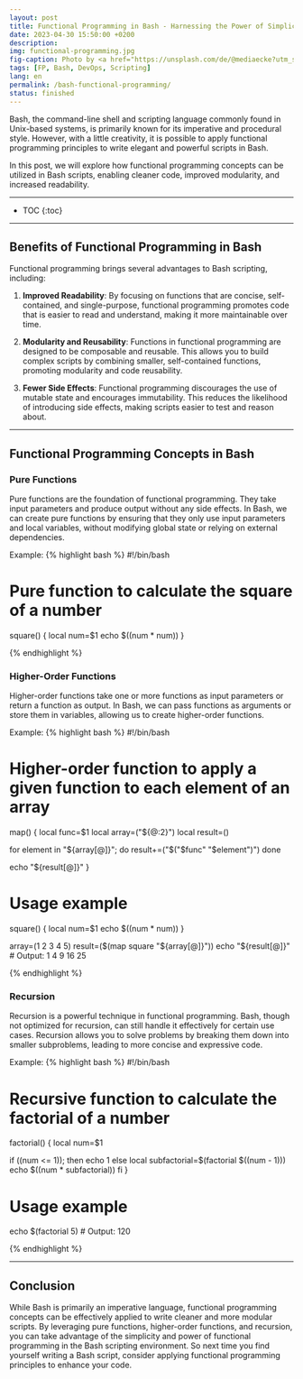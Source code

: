 ```yaml
---
layout: post
title: Functional Programming in Bash - Harnessing the Power of Simplicity
date: 2023-04-30 15:50:00 +0200
description: 
img: functional-programming.jpg
fig-caption: Photo by <a href="https://unsplash.com/de/@mediaecke?utm_source=unsplash&utm_medium=referral&utm_content=creditCopyText">MediaEcke</a> on <a href="https://unsplash.com/fr/photos/QGdmkyLK7jo?utm_source=unsplash&utm_medium=referral&utm_content=creditCopyText">Unsplash</a>
tags: [FP, Bash, DevOps, Scripting]
lang: en
permalink: /bash-functional-programming/
status: finished
---
```


Bash, the command-line shell and scripting language commonly found in Unix-based systems, is primarily known for its 
imperative and procedural style. However, with a little creativity, it is possible to apply functional programming 
principles to write elegant and powerful scripts in Bash.

In this post, we will explore how functional programming concepts can be utilized in Bash scripts, enabling cleaner 
code, improved modularity, and increased readability.

<hr class="hr-text" data-content="Content">

* TOC
{:toc}

<hr class="hr-text" data-content="Benefits">

## Benefits of Functional Programming in Bash
Functional programming brings several advantages to Bash scripting, including:

1. **Improved Readability**: By focusing on functions that are concise, self-contained, and single-purpose, functional 
programming promotes code that is easier to read and understand, making it more maintainable over time.

2. **Modularity and Reusability**: Functions in functional programming are designed to be composable and reusable. This 
allows you to build complex scripts by combining smaller, self-contained functions, promoting modularity and code 
reusability.

3. **Fewer Side Effects**: Functional programming discourages the use of mutable state and encourages immutability. This 
reduces the likelihood of introducing side effects, making scripts easier to test and reason about.

<hr class="hr-text" data-content="Concepts">

## Functional Programming Concepts in Bash

### Pure Functions
Pure functions are the foundation of functional programming. They take input parameters and produce output without any 
side effects. In Bash, we can create pure functions by ensuring that they only use input parameters and local variables,
without modifying global state or relying on external dependencies.

Example:
{% highlight bash %}
#!/bin/bash

# Pure function to calculate the square of a number
square() {
  local num=$1
  echo $((num * num))
}

{% endhighlight %}

### Higher-Order Functions
Higher-order functions take one or more functions as input parameters or return a function as output. In Bash, we can 
pass functions as arguments or store them in variables, allowing us to create higher-order functions.

Example:
{% highlight bash %}
#!/bin/bash

# Higher-order function to apply a given function to each element of an array
map() {
  local func=$1
  local array=("${@:2}")
  local result=()

  for element in "${array[@]}"; do
    result+=("$("$func" "$element")")
  done

  echo "${result[@]}"
}

# Usage example
square() {
  local num=$1
  echo $((num * num))
}

array=(1 2 3 4 5)
result=($(map square "${array[@]}"))
echo "${result[@]}"  # Output: 1 4 9 16 25

{% endhighlight %}


### Recursion

Recursion is a powerful technique in functional programming. Bash, though not optimized for recursion, can still 
handle it effectively for certain use cases. Recursion allows you to solve problems by breaking them down into smaller 
subproblems, leading to more concise and expressive code.

Example:
{% highlight bash %}
#!/bin/bash

# Recursive function to calculate the factorial of a number
factorial() {
  local num=$1

  if ((num <= 1)); then
    echo 1
  else
    local subfactorial=$(factorial $((num - 1)))
    echo $((num * subfactorial))
  fi
}

# Usage example
echo $(factorial 5)  # Output: 120

{% endhighlight %}

<hr class="hr-text" data-content="Conclusion">

## Conclusion
While Bash is primarily an imperative language, functional programming concepts can be effectively applied to write 
cleaner and more modular scripts. By leveraging pure functions, higher-order functions, and recursion, you can take 
advantage of the simplicity and power of functional programming in the Bash scripting environment. So next time you 
find yourself writing a Bash script, consider applying functional programming principles to enhance your code.
